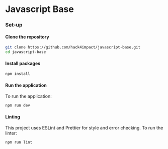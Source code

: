 # Javascript Base

### Set-up
#### Clone the repository
```sh
git clone https://github.com/hack4impact/javascript-base.git
cd javascript-base
```

#### Install packages
```sh
npm install
```

#### Run the application
To run the application:
```sh
npm run dev
```

#### Linting
This project uses ESLint and Prettier for style and error checking. To run the linter:
```sh
npm run lint
```

